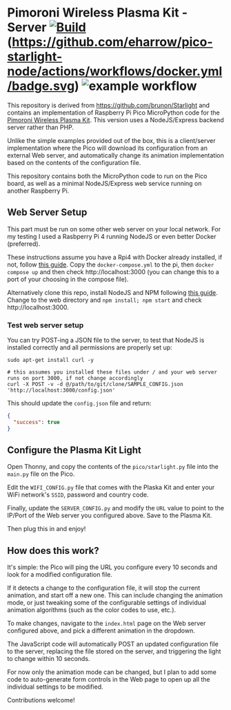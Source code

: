# Pimoroni Wireless Plasma Kit - Server [![Build](https://github.com/eharrow/pico-starlight-node/actions/workflows/main.yml/badge.svg)](https://github.com/eharrow/pico-starlight-node/actions/workflows/main.yml) (https://github.com/eharrow/pico-starlight-node/actions/workflows/docker.yml/badge.svg) ![example workflow](https://github.com/github/docs/actions/workflows/main.yml/badge.svg)

This repository is derived from https://github.com/brunon/Starlight and contains an implementation of Raspberry Pi Pico
MicroPython code for
the [Pimoroni Wireless Plasma Kit](https://shop.pimoroni.com/products/wireless-plasma-kit?variant=40449879081043).  This version uses a NodeJS/Express backend server rather than PHP.

Unlike the simple examples provided out of the box, this is a client/server implementation where the Pico will download
its configuration from an external Web server, and automatically change its animation implementation based on the
contents of the configuration file.

This repository contains both the MicroPython code to run on the Pico board, as well as a minimal NodeJS/Express web
service running on another Raspberry Pi.

## Web Server Setup

This part must be run on some other web server on your local network. For my testing I used a Rasbperry Pi 4 running
NodeJS or even better Docker (preferred).

These instructions assume you have a Rpi4 with Docker already installed, if not,
follow [this guide](https://docs.docker.com/engine/install/raspberry-pi-os/).  Copy the `docker-compose.yml` to the pi, then `docker compose up`
and then check http://localhost:3000 (you can change this to a port of your choosing in the compose file).

Alternatively clone this repo, install NodeJS and NPM following [this guide](https://raspberrytips.com/node-js-raspberry-pi/).
Change to the web directory and `npm install; npm start` and check http://localhost:3000.

### Test web server setup

You can try POST-ing a JSON file to the server, to test that NodeJS is installed correctly and all permissions are properly
set up:

```
sudo apt-get install curl -y

# this assumes you installed these files under / and your web server runs on port 3000, if not change accordingly
curl -X POST -v -d @/path/to/git/clone/SAMPLE_CONFIG.json 'http://localhost:3000/config.json'
```

This should update the `config.json` file and return:

```json
{
  "success": true
}
```

## Configure the Plasma Kit Light

Open Thonny, and copy the contents of the `pico/starlight.py` file into the `main.py` file on the Pico.

Edit the `WIFI_CONFIG.py` file that comes with the Plaska Kit and enter your WiFi network's `SSID`, password and country
code.

Finally, update the `SERVER_CONFIG.py` and modify the `URL` value to point to the IP/Port of the Web server you configured
above.  Save to the Plasma Kit.

Then plug this in and enjoy!

## How does this work?

It's simple: the Pico will ping the URL you configure every 10 seconds and look for a modified configuration file.

If it detects a change to the configuration file, it will stop the current animation, and start off a new one. This can
include changing the animation mode, or just tweaking some of the configurable settings of individual animation
algorithms (such as the color codes to use, etc.).

To make changes, navigate to the `index.html` page on the Web server configured above, and pick a different animation in
the dropdown.

The JavaScript code will automatically POST an updated configuration file to the server, replacing the file stored on
the server, and triggering the light to change within 10 seconds.

For now only the animation mode can be changed, but I plan to add some code to auto-generate form controls in the Web
page to open up all the individual settings to be modified.

Contributions welcome!

